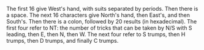 The first 16 give West's hand, with suits separated by periods.  Then there is a space.  The next 16 characters give North's hand, then East's, and then South's.  Then there is a colon, followed by 20 results (in hexadecimal).  The first four refer to NT: the number of tricks that can be taken by N/S with S leading, then E, then N, then W.  The next four refer to S trumps, then H trumps, then D trumps, and finally C trumps.
